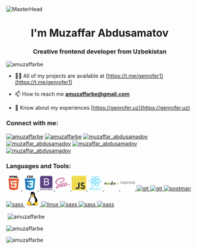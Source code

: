 ![MasterHead](https://64.media.tumblr.com/9408291519a89f981f69ab76cf058197/dc51a2c736e708d9-61/s2048x3072/796a00133d96593746dbdebf63f9dd0e9bbfb012.png)
<h1 align="center">I'm Muzaffar Abdusamatov</h1>
<h3 align="center">Creative frontend developer from Uzbekistan</h3>

<p align="lefthttps://www.google.com/url?sa=i&url=https%3A%2F%2Fpixelz.cc%2Fimages%2F404-not-found-graffiti-uhd-4k-wallpaper%2F&psig=AOvVaw2K3TpxkRxeFU6xxxJXSE2p&ust=1636304626629000&source=images&cd=vfe&ved=0CAsQjRxqFwoTCIDhwf6bhPQCFQAAAAAdAAAAABAD <a href="https://twitter.com/amuzaffarbe" target="blank"><img src="https://img.shields.io/twitter/follow/amuzaffarbe?logo=twitter&style=for-the-badge" alt="amuzaffarbe" /></a> </p>

- 👨‍💻 All of my projects are available at [https://t.me/genrofer1](https://t.me/genrofer1)

- 📫 How to reach me **amuzaffarbe@gmail.com**

- 📄 Know about my experiences [https://genrofer.uz](https://genrofer.uz)

<h3 align="left">Connect with me:</h3>
<p align="left">
<a href="https://twitter.com/amuzaffarbe" target="blank"><img align="center" src="https://raw.githubusercontent.com/rahuldkjain/github-profile-readme-generator/master/src/images/icons/Social/twitter.svg" alt="amuzaffarbe" height="30" width="40" /></a>
<a href="https://linkedin.com/in/amuzaffarbe" target="blank"><img align="center" src="https://raw.githubusercontent.com/rahuldkjain/github-profile-readme-generator/master/src/images/icons/Social/linked-in-alt.svg" alt="amuzaffarbe" height="30" width="40" /></a>
<a href="https://fb.com/muzaffar_abdusamadov" target="blank"><img align="center" src="https://raw.githubusercontent.com/rahuldkjain/github-profile-readme-generator/master/src/images/icons/Social/facebook.svg" alt="muzaffar_abdusamadov" height="30" width="40" /></a>
<a href="https://instagram.com/muzaffar_abdusamadov" target="blank"><img align="center" src="https://raw.githubusercontent.com/rahuldkjain/github-profile-readme-generator/master/src/images/icons/Social/instagram.svg" alt="muzaffar_abdusamadov" height="30" width="40" /></a>
<a href="https://t.me/genrofer" target="blank"><img align="center" src="https://upload.wikimedia.org/wikipedia/commons/8/82/Telegram_logo.svg" alt="muzaffar_abdusamadov" height="30" width="40" /></a>
<a href="https://tiktok.com/muzaffarabdusamatov" target="blank"><img align="center" src="https://cliply.co/wp-content/uploads/2021/02/372102690_TIKTOK_LOGO_400.gif" alt="muzaffar_abdusamadov" height="40" width="44" /></a>
</p>

<h3 align="left">Languages and Tools:</h3>
<p align="left">
<a href="https://www.w3.org/html/" target="_blank"> <img src="https://raw.githubusercontent.com/devicons/devicon/master/icons/html5/html5-original-wordmark.svg" alt="html5" width="40" height="40"/> </a> 
<a href="https://www.w3schools.com/css/" target="_blank"> <img src="https://raw.githubusercontent.com/devicons/devicon/master/icons/css3/css3-original-wordmark.svg" alt="css3" width="40" height="40"/> </a>
<a href="https://getbootstrap.com" target="_blank"> <img src="https://raw.githubusercontent.com/devicons/devicon/master/icons/bootstrap/bootstrap-plain-wordmark.svg" alt="bootstrap" width="40" height="40"/> </a>
<a href="https://sass-lang.com" target="_blank"> <img src="https://raw.githubusercontent.com/devicons/devicon/master/icons/sass/sass-original.svg" alt="sass" width="40" height="40"/> </a>
<a href="https://developer.mozilla.org/en-US/docs/Web/JavaScript" target="_blank"> <img src="https://raw.githubusercontent.com/devicons/devicon/master/icons/javascript/javascript-original.svg" alt="javascript" width="40" height="40"/> </a>
<a href="https://reactjs.org/" target="_blank"> <img src="https://raw.githubusercontent.com/devicons/devicon/master/icons/react/react-original-wordmark.svg" alt="react" width="40" height="40"/> </a>
<a href="https://nodejs.org" target="_blank"> <img src="https://raw.githubusercontent.com/devicons/devicon/master/icons/nodejs/nodejs-original-wordmark.svg" alt="nodejs" width="40" height="40"/> </a>
<a href="https://expressjs.com" target="_blank"> <img src="https://raw.githubusercontent.com/devicons/devicon/master/icons/express/express-original-wordmark.svg" alt="express" width="40" height="40"/> </a> 
<a href="https://git-scm.com/" target="_blank"> <img src="https://www.vectorlogo.zone/logos/git-scm/git-scm-icon.svg" alt="git" width="40" height="40"/> </a>
<a href="https://github.com/" target="_blank"> <img src="https://upload.wikimedia.org/wikipedia/commons/a/ab/Logo-ubuntu_cof-orange-hex.svg" alt="git" width="40" height="40"/> </a> 
<a href="https://postman.com" target="_blank"> <img src="https://www.vectorlogo.zone/logos/getpostman/getpostman-icon.svg" alt="postman" width="40" height="40"/> </a> 
<a href="https://android.com" target="_blank"> <img src="https://iconape.com/wp-content/files/fu/369254/svg/369254.svg" alt="sass" width="40" height="40"/> </a>
<a href="https://www.linux.org/" target="_blank"> <img src="https://raw.githubusercontent.com/devicons/devicon/master/icons/linux/linux-original.svg" alt="linux" width="40" height="40"/> </a> 
<a href="https://www.ubuntu.com/" target="_blank"> <img src="https://upload.wikimedia.org/wikipedia/commons/a/ab/Logo-ubuntu_cof-orange-hex.svg" alt="linux" width="40" height="40"/> </a> 
<a href="https://microsoft.com" target="_blank"> <img src="https://iconape.com/wp-content/files/gl/353404/svg/353404.svg" alt="sass" width="40" height="40"/> </a>
<a href="https://visualstudio.microsoft.com/" target="_blank"> <img src="https://upload.wikimedia.org/wikipedia/commons/9/9a/Visual_Studio_Code_1.35_icon.svg" alt="sass" width="40" height="40"/> </a>    
<a href="https://brackets.io/" target="_blank"> <img src="https://upload.wikimedia.org/wikipedia/commons/4/4c/Brackets_Icon.svg" alt="sass" width="40" height="40"/> </a>

</p>



<p>&nbsp;<img align="center" width="500"src="https://github-readme-stats.vercel.app/api?username=amuzaffarbe&show_icons=true&locale=en" alt="amuzaffarbe" /> </p>
<p><img align="center" width="500" src="https://github-readme-streak-stats.herokuapp.com/?user=amuzaffarbe&" alt="amuzaffarbe" /> </p>
                                                                                          
                                                                                                                             
<p><img align="left" width="500" src="https://github-readme-stats.vercel.app/api/top-langs?username=amuzaffarbe&show_icons=true&locale=en&layout=compact" alt="amuzaffarbe" /></p>
